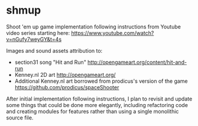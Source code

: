 # shmup
Shoot 'em up game implementation following instructions from Youtube video series starting here:
https://www.youtube.com/watch?v=nGufy7weyGY&t=4s

Images and sound assets attribution to:
* section31 song "Hit and Run"  http://opengameart.org/content/hit-and-run
* Kenney.nl 2D art http://opengameart.org/
* Additional Kenney.nl art borrowed from prodicus's version of the game https://github.com/prodicus/spaceShooter

After initial implementation following instructions, I plan to revisit and update some things that could be done more elegantly, including refactoring code and creating modules for features rather than using a single monolithic source file.
